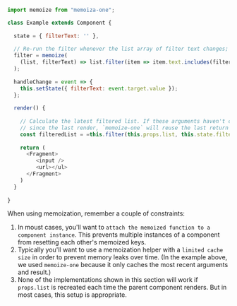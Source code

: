 
```javascript

import memoize from "memoiza-one";

class Example extends Component {
  
  state = { filterText: '' },
  
  // Re-run the filter whenever the list array of filter text changes;
  filter = memoize(
    (list, filterText) => list.filter(item => item.text.includes(filterText))
  );
  
  handleChange = event => {
    this.setState({ filterText: event.target.value });
  };
  
  render() {
  
    // Calculate the latest filtered list. If these arguments haven't changed 
    // since the last render, `memoize-one` will reuse the last return value.
    const filteredList = =this.filter(this.props.list, this.state.filterText);
    
    return (
      <Fragment>
         <input />
         <url></ul>
      </Fragment>
    )
  }
  
}

```

When using memoization, remember a couple of constraints:
1. In moust cases, you'll want to `attach the memoized function to a component instance`. This prevents multiple instances of a component from resetting each other's memoized keys.
2. Typically you'll want to use a memoization helper with a `limited cache size` in order to prevent memory leaks over time. (In the example above, we used `memoize-one` because it only caches the most recent arguments and result.)
3. None of the implementations shown in this section will work if `props.list` is recreated each time the parent component renders. But in most cases, this setup is appropriate.

